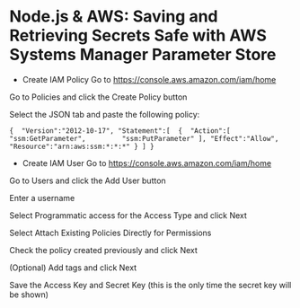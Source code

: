 # Node.js & AWS: Saving and Retrieving Secrets Safe with AWS Systems Manager Parameter Store


- Create IAM Policy
Go to https://console.aws.amazon.com/iam/home

Go to Policies and click the Create Policy button

Select the JSON tab and paste the following policy:


`{ 
   "Version":"2012-10-17",
   "Statement":[ 
      { 
         "Action":[ 
           "ssm:GetParameter",        
           "ssm:PutParameter"
         ],
         "Effect":"Allow",
         "Resource":"arn:aws:ssm:*:*:*"
      }
   ]
}`



- Create IAM User
Go to https://console.aws.amazon.com/iam/home

Go to Users and click the Add User button

Enter a username

Select Programmatic access for the Access Type and click Next

Select Attach Existing Policies Directly for Permissions

Check the policy created previously and click Next

(Optional) Add tags and click Next

Save the Access Key and Secret Key (this is the only time the secret key will be shown)
